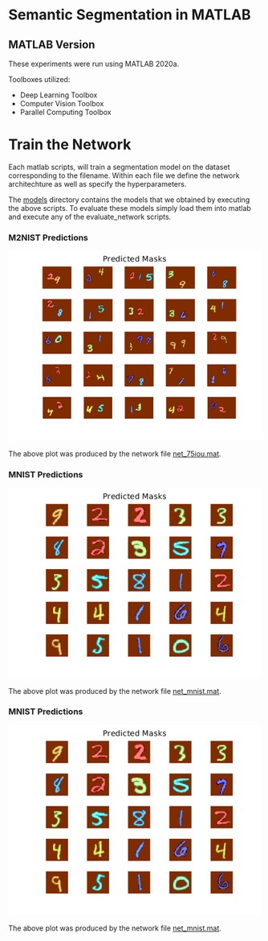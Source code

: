 # Semantic Segmentation in MATLAB 

## MATLAB Version
These experiments were run using MATLAB 2020a. 

Toolboxes utilized:
- Deep Learning Toolbox
- Computer Vision Toolbox
- Parallel Computing Toolbox

# Train the Network

Each matlab scripts, will train a segmentation model on the dataset corresponding to the filename. Within each file we define the network architechture as well as specify the hyperparameters.

The [models](models) directory contains the models that we obtained by executing the above scripts. To evaluate these models simply load them into matlab and execute any of the evaluate_network scripts.

### M2NIST Predictions 
![Network Predictions](./readme_images/net75iou_predicted.png "Network Predictions")

The above plot was produced by the network file [net_75iou.mat](./models/net_75iou.mat).

### MNIST Predictions 
![Network Predictions](./readme_images/mnist.png "Network Predictions")

The above plot was produced by the network file [net_mnist.mat](./models/net_mnist.mat).

### MNIST Predictions 
![Network Predictions](./readme_images/mnist.png "Network Predictions")

The above plot was produced by the network file [net_mnist.mat](./models/net_mnist.mat).



